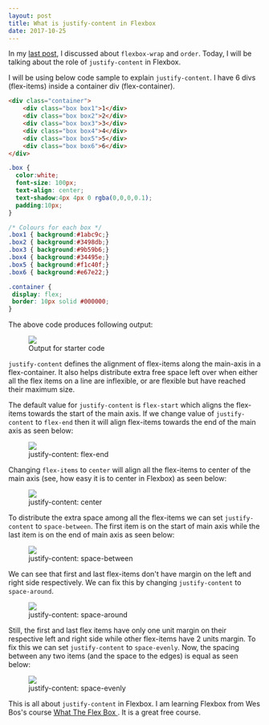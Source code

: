 ```yaml
---
layout: post
title: What is justify-content in Flexbox
date: 2017-10-25
---
```


<p class="intro"><span class="dropcap">I</span>n my <a href="https://anku255.github.io/blog/flexbox-wrapping/">last post</a>, I discussed about <code>flexbox-wrap</code> and <code>order</code>. Today, I will be talking about the role of <code>justify-content</code> in Flexbox.</p>


I will be using below code sample to explain `justify-content`. I have 6 divs (flex-items) inside a container div (flex-container).

```html
<div class="container">
    <div class="box box1">1</div>
    <div class="box box2">2</div>
    <div class="box box3">3</div>
    <div class="box box4">4</div>
    <div class="box box5">5</div>
    <div class="box box6">6</div>
</div>
```

```css
.box {
  color:white;
  font-size: 100px;
  text-align: center;
  text-shadow:4px 4px 0 rgba(0,0,0,0.1);
  padding:10px;
}

/* Colours for each box */
.box1 { background:#1abc9c;}
.box2 { background:#3498db;}
.box3 { background:#9b59b6;}
.box4 { background:#34495e;}
.box5 { background:#f1c40f;}
.box6 { background:#e67e22;}

.container {
 display: flex;
 border: 10px solid #000000;
}
```

The above code produces following output:

<figure>
  <img src="{{ '/assets/img/posts/justify-content.png' | prepend: site.baseurl }}">
  <figcaption>Output for starter code</figcaption>
</figure>

`justify-content` defines the alignment of flex-items along the main-axis in a flex-container. It also helps distribute extra free space left over when either all the flex items on a line are inflexible, or are flexible but have reached their maximum size.

The default value for `justify-content` is `flex-start` which aligns the flex-items towards the start of the main axis. If we change value of `justify-content` to `flex-end` then it will align flex-items towards the end of the main axis as seen below:

<figure>
  <img src="{{ '/assets/img/posts/justify-content-flex-end.png' | prepend: site.baseurl }}">
  <figcaption>justify-content: flex-end</figcaption>
</figure>

Changing `flex-items` to `center` will align all the flex-items to center of the main axis (see, how easy it is to center in Flexbox) as seen below:

<figure>
  <img src="{{ '/assets/img/posts/justify-content-center.png' | prepend: site.baseurl }}">
  <figcaption>justify-content: center</figcaption>
</figure>

To distribute the extra space among all the flex-items we can set `justify-content` to `space-between`. The first item is on the start of main axis while the last item is on the end of main axis as seen below:

<figure>
  <img src="{{ '/assets/img/posts/justify-content-space-between.png' | prepend: site.baseurl }}">
  <figcaption>justify-content: space-between</figcaption>
</figure>

We can see that first and last flex-items don't have margin on the left and right side respectively. We can fix this by changing `justify-content` to `space-around`.

<figure>
  <img src="{{ '/assets/img/posts/justify-content-space-around.png' | prepend: site.baseurl }}">
  <figcaption>justify-content: space-around</figcaption>
</figure>

Still, the first and last flex items have only one unit margin on their respective left and right side while other flex-items have 2 units margin. To fix this we can set `justify-content` to `space-evenly`. Now, the spacing between any two items (and the space to the edges) is equal as seen below:

<figure>
  <img src="{{ '/assets/img/posts/justify-content-space-evenly.png' | prepend: site.baseurl }}">
  <figcaption>justify-content: space-evenly</figcaption>
</figure>

This is all about `justify-content` in Flexbox. I am learning Flexbox from Wes Bos's course <a href="https://flexbox.io" target="_blank" >What The Flex Box </a>. It is a great free course.





